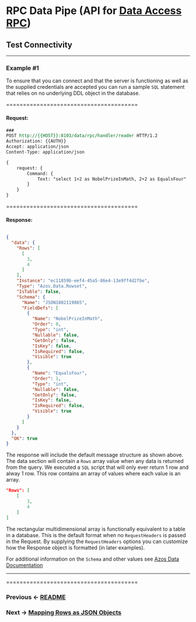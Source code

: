 # RPC Data Pipe (API for [Data Access RPC](https://github.com/azist/azos/blob/master/src/Azos/Data/Access/Rpc/readme.md))



## Test Connectivity

---

### **Example #1**

To ensure that you can connect and that the server is functioning as well as the 
supplied credentials are accepted you can run a sample `SQL` statement that 
relies on no underlying DDL object in the database.

=======================================

#### Request:

```rest
###
POST http://{{HOST}}:8103/data/rpc/handler/reader HTTP/1.2
Authorization: {{AUTH}}
Accept: application/json
Content-Type: application/json

{
	request: {
		Command: {
			Text: "select 1+2 as NobelPrizeInMath, 2+2 as EqualsFour"
		}
	}
}
```

=======================================

#### Response:


```json

{
  "data": {
    "Rows": [
      [
        3,
        4
      ]
    ],
    "Instance": "ec11859b-eef4-45a5-86e4-13e9ff4d2fbe",
    "Type": "Azos.Data.Rowset",
    "IsTable": false,
    "Schema": {
      "Name": "JSON1802119865",
      "FieldDefs": [
        {
          "Name": "NobelPrizeInMath",
          "Order": 0,
          "Type": "int",
          "Nullable": false,
          "GetOnly": false,
          "IsKey": false,
          "IsRequired": false,
          "Visible": true
        },
        {
          "Name": "EqualsFour",
          "Order": 1,
          "Type": "int",
          "Nullable": false,
          "GetOnly": false,
          "IsKey": false,
          "IsRequired": false,
          "Visible": true
        }
      ]
    }
  },
  "OK": true
}
```

The response will include the default message structure as shown above. 
The data section will contain a `Rows` array value when any data is 
returned from the query. We executed a `SQL` script that will 
only ever return 1 row and alway 1 row. This row contains an array of 
values where each value is an array. 

```json
"Rows": [
    [
        3,
        4
    ]
]
```

The rectangular multidimensional array is functionally equivalent to 
a table in a database. This is the default format when no `RequestHeaders` 
is passed in the Request. By supplying the `RequestHeaders` options you can 
customize how the Response object is formatted (in later examples).

For additional information on the `Schema` and other values see [Azos Data Documentation](https://github.com/azist/azos/tree/master/src/Azos/Data) 

---

=======================================

 ### Previous <- [README](readme.md)

 ### Next -> [Mapping Rows as JSON Objects](ex2-mapping-rows.md)